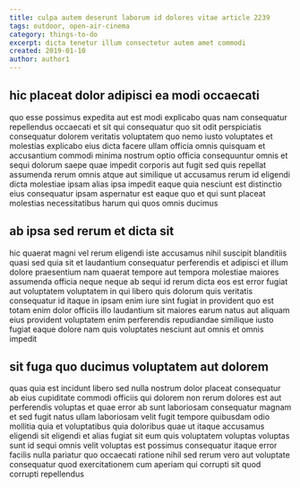 ```yaml
---
title: culpa autem deserunt laborum id dolores vitae article 2239
tags: outdoor, open-air-cinema
category: things-to-do
excerpt: dicta tenetur illum consectetur autem amet commodi
created: 2019-01-10
author: author1
---
```


## hic placeat dolor adipisci ea modi occaecati

quo esse possimus expedita aut est modi explicabo quas nam consequatur repellendus occaecati et sit qui consequatur quo sit odit perspiciatis consequatur dolorem veritatis voluptatem quo nemo iusto voluptates et molestias explicabo eius dicta facere ullam officia omnis quisquam et accusantium commodi minima nostrum optio officia consequuntur omnis et sequi dolorum saepe quae impedit corporis aut fugit sed quis repellat assumenda rerum omnis atque aut similique ut accusamus rerum id eligendi dicta molestiae ipsam alias ipsa impedit eaque quia nesciunt est distinctio eius consequatur ipsam aspernatur est eaque quo et qui sunt placeat molestias necessitatibus harum qui quos omnis ducimus

## ab ipsa sed rerum et dicta sit

hic quaerat magni vel rerum eligendi iste accusamus nihil suscipit blanditiis quasi sed quia sit et laudantium consequatur perferendis et adipisci et illum dolore praesentium nam quaerat tempore aut tempora molestiae maiores assumenda officia neque neque ab sequi id rerum dicta eos est error fugiat aut voluptatem voluptatem in qui libero quis dolorum quis veritatis consequatur id itaque in ipsam enim iure sint fugiat in provident quo est totam enim dolor officiis illo laudantium sit maiores earum natus aut aliquam eius provident voluptatem enim perferendis repudiandae similique iusto fugiat eaque dolore nam quis voluptates nesciunt aut omnis et omnis impedit

## sit fuga quo ducimus voluptatem aut dolorem

quas quia est incidunt libero sed nulla nostrum dolor placeat consequatur ab eius cupiditate commodi officiis qui dolorem non rerum dolores est aut perferendis voluptas et quae error ab sunt laboriosam consequatur magnam et sed fugit natus ullam laboriosam velit fugit tempore quibusdam odio mollitia quia et voluptatibus quia doloribus quae ut itaque accusamus eligendi sit eligendi et alias fugiat sit eum quis voluptatem voluptas voluptas sunt id sequi omnis velit voluptas est possimus consequatur itaque error facilis nulla pariatur quo occaecati ratione nihil sed rerum vero aut voluptate consequatur quod exercitationem cum aperiam qui corrupti sit quod corrupti repellendus
